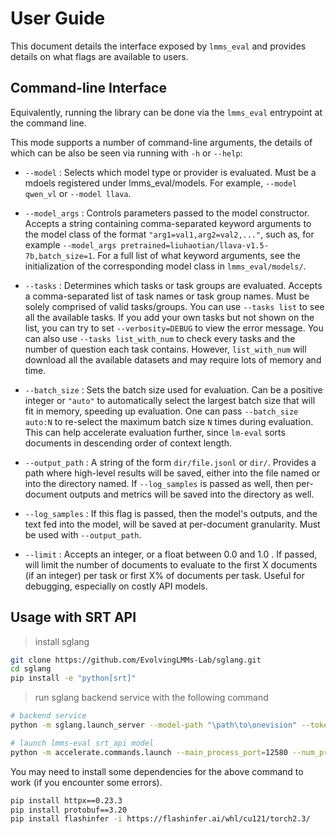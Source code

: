 # User Guide
This document details the interface exposed by `lmms_eval` and provides details on what flags are available to users.

## Command-line Interface


Equivalently, running the library can be done via the `lmms_eval` entrypoint at the command line.

This mode supports a number of command-line arguments, the details of which can be also be seen via running with `-h` or `--help`:

* `--model` : Selects which model type or provider is evaluated. Must be a mdoels registered under lmms_eval/models. For example, `--model qwen_vl` or `--model llava`.

* `--model_args` : Controls parameters passed to the model constructor. Accepts a string containing comma-separated keyword arguments to the model class of the format `"arg1=val1,arg2=val2,..."`, such as, for example `--model_args pretrained=liuhaotian/llava-v1.5-7b,batch_size=1`. For a full list of what keyword arguments, see the initialization of the corresponding model class in `lmms_eval/models/`.

* `--tasks` : Determines which tasks or task groups are evaluated. Accepts a comma-separated list of task names or task group names. Must be solely comprised of valid tasks/groups. You can use `--tasks list` to see all the available tasks. If you add your own tasks but not shown on the list, you can try to set `--verbosity=DEBUG` to view the error message. You can also use `--tasks list_with_num` to check every tasks and the number of question each task contains. However, `list_with_num` will download all the available datasets and may require lots of memory and time.

* `--batch_size` : Sets the batch size used for evaluation. Can be a positive integer or `"auto"` to automatically select the largest batch size that will fit in memory, speeding up evaluation. One can pass `--batch_size auto:N` to re-select the maximum batch size `N` times during evaluation. This can help accelerate evaluation further, since `lm-eval` sorts documents in descending order of context length.

* `--output_path` : A string of the form `dir/file.jsonl` or `dir/`. Provides a path where high-level results will be saved, either into the file named or into the directory named. If `--log_samples` is passed as well, then per-document outputs and metrics will be saved into the directory as well.

* `--log_samples` : If this flag is passed, then the model's outputs, and the text fed into the model, will be saved at per-document granularity. Must be used with `--output_path`.

* `--limit` : Accepts an integer, or a float between 0.0 and 1.0 . If passed, will limit the number of documents to evaluate to the first X documents (if an integer) per task or first X% of documents per task. Useful for debugging, especially on costly API models.

## Usage with SRT API

> install sglang

```bash
git clone https://github.com/EvolvingLMMs-Lab/sglang.git
cd sglang
pip install -e "python[srt]"
```

> run sglang backend service with the following command

```bash
# backend service
python -m sglang.launch_server --model-path "\path\to\onevision" --tokenizer-path lmms-lab/llavanext-qwen-siglip-tokenizer --port=30000 --host=127.0.0.1 --tp-size=8 --chat-template=chatml-llava

# launch lmms-eval srt_api model
python -m accelerate.commands.launch --main_process_port=12580 --num_processes=1 lmms_eval --model=srt_api --model_args=modality=image,host=127.0.0.1,port=30000 --tasks=ai2d --batch_size=1 --log_samples --log_samples_suffix=debug --output_path=./logs/ --verbosity=DEBUG
```

You may need to install some dependencies for the above command to work (if you encounter some errors).

```bash
pip install httpx==0.23.3
pip install protobuf==3.20
pip install flashinfer -i https://flashinfer.ai/whl/cu121/torch2.3/
```


